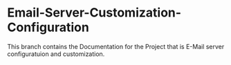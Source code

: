 # Email-Server-Customization-Configuration
This branch contains the Documentation for the Project that is E-Mail server configuratuion and customization.
